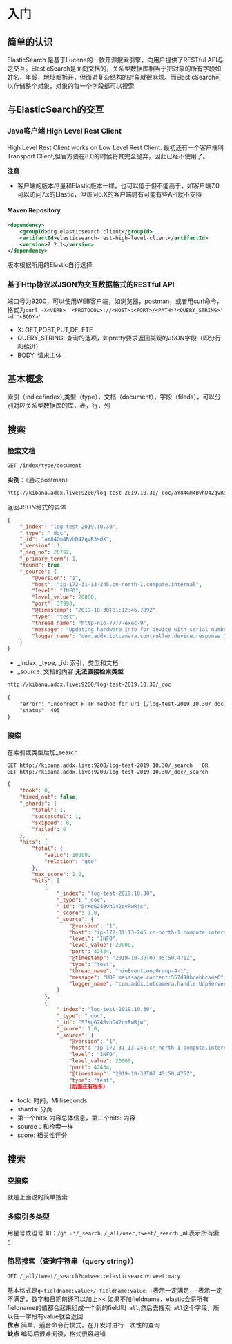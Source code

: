 # 入门
## 简单的认识
ElasticSearch 是基于Lucene的一款开源搜索引擎，向用户提供了RESTful API与之交互。ElasticSearch是面向文档的，关系型数据库相当于把对象的所有字段如姓名，年龄，地址都拆开，但面对复杂结构的对象就很麻烦。而ElasticSearch可以存储整个对象，对象的每一个字段都可以搜索
## 与ElasticSearch的交互
### Java客户端 High Level Rest Client
High Level Rest Client works on Low Level Rest Client. 最初还有一个客户端叫Transport Client,但官方要在8.0的时候将其完全抛弃，因此已经不使用了。

**注意**
- 客户端的版本尽量和Elastic版本一样，也可以低于但不能高于，如客户端7.0可以访问7.x的Elastic，但访问6.X的客户端时有可能有些API就不支持
#### Maven Repository
```xml
<dependency>
    <groupId>org.elasticsearch.client</groupId>
    <artifactId>elasticsearch-rest-high-level-client</artifactId>
    <version>7.2.1</version>
</dependency>
```
版本根据所用的Elastic自行选择
### 基于Http协议以JSON为交互数据格式的RESTful API
端口号为9200，可以使用WEB客户端，如浏览器，postman，或者用curl命令，格式为`curl -X<VERB> '<PROTOCOL>://<HOST>:<PORT>/<PATH>?<QUERY_STRING>' -d '<BODY>'`
- X<VERB>: GET,POST,PUT,DELETE
- QUERY_STRING: 查询的选项，如pretty要求返回美观的JSON字段（即分行和缩进）
- BODY: 请求主体
## 基本概念
索引（indice/index),类型（type），文档（document），字段（fileds），可以分别对应关系型数据库的库，表，行，列
## 搜索
### 检索文档
```html
GET /index/type/document
```
**实例**：（通过postman）
```html
http://kibana.addx.live:9200/log-test-2019.10.30/_doc/aY84Gm4BvhD42qvR5sdX
```
返回JSON格式的实体
```json
{
    "_index": "log-test-2019.10.30",
    "_type": "_doc",
    "_id": "aY84Gm4BvhD42qvR5sdX",
    "_version": 1,
    "_seq_no": 20792,
    "_primary_term": 1,
    "found": true,
    "_source": {
        "@version": "1",
        "host": "ip-172-31-13-245.cn-north-1.compute.internal",
        "level": "INFO",
        "level_value": 20000,
        "port": 37990,
        "@timestamp": "2019-10-30T01:12:46.789Z",
        "type": "test",
        "thread_name": "http-nio-7777-exec-9",
        "message": "Updating hardware info for device with serial number: 0ec78cea3142aa9d9d88c2d672b4a801. Current battery level is 92",
        "logger_name": "com.addx.iotcamera.controller.device.response.MqttResponseController"
    }
}
```
- _index, _type, _id: 索引，类型和文档
- _source: 文档的内容
**无法直接检索类型**
```html
http://kibana.addx.live:9200/log-test-2019.10.30/_doc
    
{
    "error": "Incorrect HTTP method for uri [/log-test-2019.10.30/_doc] and method [GET], allowed: [POST]",
    "status": 405
}
```
### 搜索
在索引或类型后加_search
```html
GET http://kibana.addx.live:9200/log-test-2019.10.30/_search   OR
GET http://kibana.addx.live:9200/log-test-2019.10.30/_doc/_search
```
```json
{
    "took": 0,
    "timed_out": false,
    "_shards": {
        "total": 1,
        "successful": 1,
        "skipped": 0,
        "failed": 0
    },
    "hits": {
        "total": {
            "value": 10000,
            "relation": "gte"
        },
        "max_score": 1.0,
        "hits": [
            {
                "_index": "log-test-2019.10.30",
                "_type": "_doc",
                "_id": "SrKgG24BvhD42qvRwRjs",
                "_score": 1.0,
                "_source": {
                    "@version": "1",
                    "host": "ip-172-31-13-245.cn-north-1.compute.internal",
                    "level": "INFO",
                    "level_value": 20000,
                    "port": 42434,
                    "@timestamp": "2019-10-30T07:45:50.471Z",
                    "type": "test",
                    "thread_name": "nioEventLoopGroup-4-1",
                    "message": "UDP messsage content:557d90bcebbca4e6",
                    "logger_name": "com.addx.iotcamera.handle.UdpServerHandler"
                }
            },
            {
                "_index": "log-test-2019.10.30",
                "_type": "_doc",
                "_id": "S7KgG24BvhD42qvRwRjw",
                "_score": 1.0,
                "_source": {
                    "@version": "1",
                    "host": "ip-172-31-13-245.cn-north-1.compute.internal",
                    "level": "INFO",
                    "level_value": 20000,
                    "port": 42434,
                    "@timestamp": "2019-10-30T07:45:50.475Z",
                    "type": "test",
                    (后面还有很多）
```
- took: 时间，Milliseconds
- shards: 分页
- 第一个hits: 内容总体信息，第二个hits: 内容
- source：和检索一样
- score: 相关性评分
## 搜索
### 空搜索
就是上面说的简单搜索
### 多索引多类型
用星号或逗号
如：`/g*,u*/_search`, `/_all/user,tweet/_search` 
_all表示所有索引
### 简易搜索（查询字符串（query string））
```html
GET /_all/tweet/_search?q=tweet:elasticsearch+tweet:mary
```
基本格式是`q=fieldname:value+/-fieldname:value`, +表示一定满足，-表示一定不满足，数字和日期前还可以加上><
如果不加fieldname，elastic会将所有fieldname的值都合起来组成一个新的field叫`_all`,然后去搜索`_all`这个字段，所以任一字段有value就会返回  
**优点**
简单，适合命令行模式，在开发时进行一次性的查询  
**缺点**
编码后很难阅读，格式很容易错  

